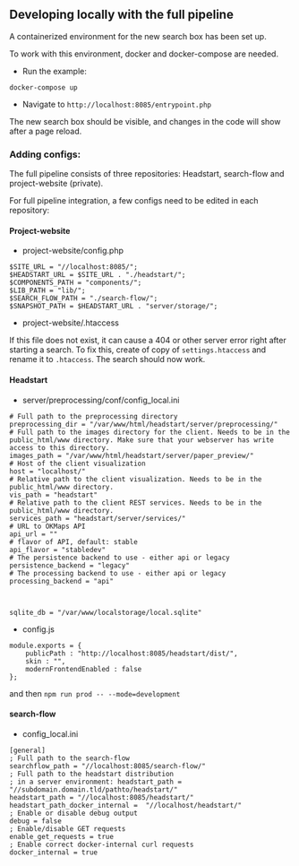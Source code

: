 ## Developing locally with the full pipeline

A containerized environment for the new search box  has been set up.

To work with this environment, docker and docker-compose are needed.

* Run the example:

`docker-compose up`

* Navigate to `http://localhost:8085/entrypoint.php`

The new search box should be visible, and changes in the code will show after a page reload.

### Adding configs:

The full pipeline consists of three repositories: Headstart, search-flow and project-website (private).

For full pipeline integration, a few configs need to be edited in each repository:

#### Project-website

* project-website/config.php

```
$SITE_URL = "//localhost:8085/";
$HEADSTART_URL = $SITE_URL . "./headstart/";
$COMPONENTS_PATH = "components/";
$LIB_PATH = "lib/";
$SEARCH_FLOW_PATH = "./search-flow/";
$SNAPSHOT_PATH = $HEADSTART_URL . "server/storage/";
```

* project-website/.htaccess

If this file does not exist, it can cause a 404 or other server error right after starting a search. To fix this, create of copy of `settings.htaccess` and rename it to `.htaccess`. The search should now work.

#### Headstart

* server/preprocessing/conf/config_local.ini

```
# Full path to the preprocessing directory
preprocessing_dir = "/var/www/html/headstart/server/preprocessing/"
# Full path to the images directory for the client. Needs to be in the public_html/www directory. Make sure that your webserver has write access to this directory.
images_path = "/var/www/html/headstart/server/paper_preview/"
# Host of the client visualization
host = "localhost/"
# Relative path to the client visualization. Needs to be in the public_html/www directory.
vis_path = "headstart"
# Relative path to the client REST services. Needs to be in the public_html/www directory.
services_path = "headstart/server/services/"
# URL to OKMaps API
api_url = ""
# flavor of API, default: stable
api_flavor = "stabledev"
# The persistence backend to use - either api or legacy
persistence_backend = "legacy"
# The processing backend to use - either api or legacy
processing_backend = "api"



sqlite_db = "/var/www/localstorage/local.sqlite"
```

* config.js

```
module.exports = {
    publicPath : "http://localhost:8085/headstart/dist/",
    skin : "",
    modernFrontendEnabled : false
};
```

and then `npm run prod -- --mode=development`

#### search-flow

* config_local.ini

```
[general]
; Full path to the search-flow
searchflow_path = "//localhost:8085/search-flow/"
; Full path to the headstart distribution
; in a server environment: headstart_path = "//subdomain.domain.tld/pathto/headstart/"
headstart_path = "//localhost:8085/headstart/"
headstart_path_docker_internal =  "//localhost/headstart/"
; Enable or disable debug output
debug = false
; Enable/disable GET requests
enable_get_requests = true
; Enable correct docker-internal curl requests
docker_internal = true

```
